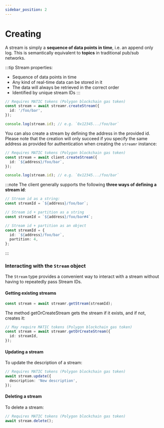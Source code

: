```yaml
---
sidebar_position: 2
---
```

# Creating
A stream is simply a **sequence of data points in time**, i.e. an append only log. This is semantically equivalent to **topics** in traditional pub/sub networks.

:::tip Stream properties:
- Sequence of data points in time
- Any kind of real-time data can be stored in it
- The data will always be retrieved in the correct order
- Identified by unique stream IDs
:::

```ts
// Requires MATIC tokens (Polygon blockchain gas token)
const stream = await streamr.createStream({
  id: '/foo/bar',
});

console.log(stream.id); // e.g. `0x12345.../foo/bar`
```

You can also create a stream by defining the address in the provided id. Please note that the creation will only succeed if you specify the same address as provided for authentication when creating the `streamr` instance:

```ts
// Requires MATIC tokens (Polygon blockchain gas token)
const stream = await client.createStream({
  id: `${address}/foo/bar`,
});

console.log(stream.id); // e.g. `0x12345.../foo/bar`
```

:::note
The client generally supports the following **three ways of defining a stream id**:

```ts
// Stream id as a string:
const streamId = `${address}/foo/bar`;

// Stream id + partition as a string
const streamId = `${address}/foo/bar#4`;

// Stream id + partition as an object
const streamId = {
  id: `${address}/foo/bar`,
  partition: 4,
};
```

:::

### Interacting with the `Stream` object
The `Stream` type provides a convenient way to interact with a stream without having to repeatedly pass Stream IDs.

#### Getting existing streams

```ts
const stream = await streamr.getStream(streamId);
```

The method getOrCreateStream gets the stream if it exists, and if not, creates it:

```ts
// May require MATIC tokens (Polygon blockchain gas token)
const stream = await streamr.getOrCreateStream({
  id: streamId,
});
```

#### Updating a stream
To update the description of a stream:

```ts
// Requires MATIC tokens (Polygon blockchain gas token)
await stream.update({
  description: 'New description',
});
```

#### Deleting a stream
To delete a stream:

```ts
// Requires MATIC tokens (Polygon blockchain gas token)
await stream.delete();
```
